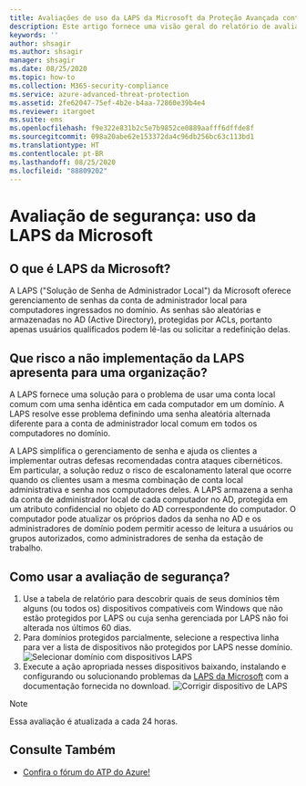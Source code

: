```yaml
---
title: Avaliações de uso da LAPS da Microsoft da Proteção Avançada contra Ameaças do Azure
description: Este artigo fornece uma visão geral do relatório de avaliação da postura de segurança da identidade de uso da LAPS da Microsoft do ATP do Azure.
keywords: ''
author: shsagir
ms.author: shsagir
manager: shsagir
ms.date: 08/25/2020
ms.topic: how-to
ms.collection: M365-security-compliance
ms.service: azure-advanced-threat-protection
ms.assetid: 2fe62047-75ef-4b2e-b4aa-72860e39b4e4
ms.reviewer: itargoet
ms.suite: ems
ms.openlocfilehash: f9e322e831b2c5e7b9852ce0889aafff6dffde8f
ms.sourcegitcommit: 098a20abe62e153372da4c96db256bc63c113bd1
ms.translationtype: HT
ms.contentlocale: pt-BR
ms.lasthandoff: 08/25/2020
ms.locfileid: "88809202"
---
```

# <a name="security-assessment-microsoft-laps-usage"></a>Avaliação de segurança: uso da LAPS da Microsoft

## <a name="what-is-microsoft-laps"></a>O que é LAPS da Microsoft?

A LAPS ("Solução de Senha de Administrador Local") da Microsoft oferece gerenciamento de senhas da conta de administrador local para computadores ingressados no domínio. As senhas são aleatórias e armazenadas no AD (Active Directory), protegidas por ACLs, portanto apenas usuários qualificados podem lê-las ou solicitar a redefinição delas.

## <a name="what-risk-does-not-implementing-laps-pose-to-an-organization"></a>Que risco a não implementação da LAPS apresenta para uma organização?

A LAPS fornece uma solução para o problema de usar uma conta local comum com uma senha idêntica em cada computador em um domínio. A LAPS resolve esse problema definindo uma senha aleatória alternada diferente para a conta de administrador local comum em todos os computadores no domínio.

A LAPS simplifica o gerenciamento de senha e ajuda os clientes a implementar outras defesas recomendadas contra ataques cibernéticos. Em particular, a solução reduz o risco de escalonamento lateral que ocorre quando os clientes usam a mesma combinação de conta local administrativa e senha nos computadores deles. A LAPS armazena a senha da conta de administrador local de cada computador no AD, protegida em um atributo confidencial no objeto do AD correspondente do computador. O computador pode atualizar os próprios dados da senha no AD e os administradores de domínio podem permitir acesso de leitura a usuários ou grupos autorizados, como administradores de senha da estação de trabalho.

## <a name="how-do-i-use-this-security-assessment"></a>Como usar a avaliação de segurança?

1. Use a tabela de relatório para descobrir quais de seus domínios têm alguns (ou todos os) dispositivos compatíveis com Windows que não estão protegidos por LAPS ou cuja senha gerenciada por LAPS não foi alterada nos últimos 60 dias.
1. Para domínios protegidos parcialmente, selecione a respectiva linha para ver a lista de dispositivos não protegidos por LAPS nesse domínio.
    ![Selecionar domínio com dispositivos LAPS](media/atp-cas-isp-laps-1.png)
1. Execute a ação apropriada nesses dispositivos baixando, instalando e configurando ou solucionando problemas da [LAPS da Microsoft](https://go.microsoft.com/fwlink/?linkid=2104282) com a documentação fornecida no download.
    ![Corrigir dispositivo de LAPS](media/atp-cas-isp-laps-2.png)

> [!NOTE]
> Essa avaliação é atualizada a cada 24 horas.

## <a name="see-also"></a>Consulte Também

- [Confira o fórum do ATP do Azure!](https://aka.ms/azureatpcommunity)
